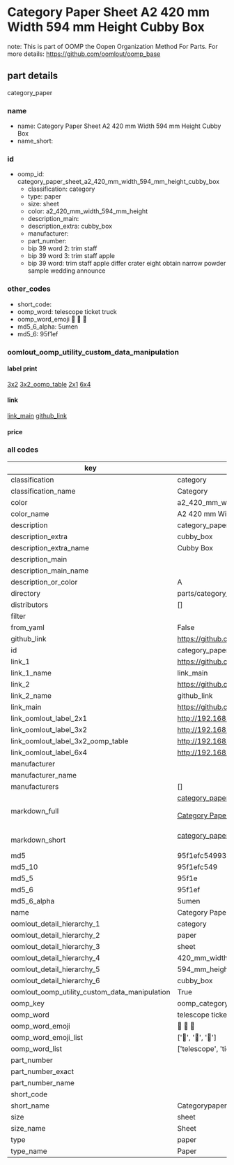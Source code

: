 # Category Paper Sheet A2 420 mm Width 594 mm Height Cubby Box  

note: This is part of OOMP the Oopen Organization Method For Parts. For more details: https://github.com/oomlout/oomp_base

##  part details



category_paper

### name
* name: Category Paper Sheet A2 420 mm Width 594 mm Height Cubby Box
* name_short: 
### id
* oomp_id: category_paper_sheet_a2_420_mm_width_594_mm_height_cubby_box
  * classification: category
  * type: paper
  * size: sheet
  * color: a2_420_mm_width_594_mm_height
  * description_main: 
  * description_extra: cubby_box
  * manufacturer: 
  * part_number: 
  * bip 39 word 2: trim staff
  * bip 39 word 3: trim staff apple
  * bip 39 word: trim staff apple differ crater eight obtain narrow powder sample wedding announce

### other_codes
* short_code: 
* oomp_word: telescope ticket truck
* oomp_word_emoji :telescope: :ticket: :truck:
* md5_6_alpha: 5umen
* md5_6: 95f1ef






### oomlout_oomp_utility_custom_data_manipulation
#### label print
[3x2](http://192.168.1.245:1112/?label=oomp%205umen)
[3x2_oomp_table](http://192.168.1.107:1112/?label=oomp%205umen)
[2x1](http://192.168.1.242:1112/?label=oomp%205umen)
[6x4](http://192.168.1.55:1112/?label=oomp%205umen)    

#### link

[link_main](https://github.com/oomlout/oomlout_oomp_current_version_messy/tree/main/parts/category_paper_sheet_a2_420_mm_width_594_mm_height_cubby_box) [github_link](https://github.com/oomlout/oomlout_oomp_part_src/tree/main/parts/category_paper_sheet_a2_420_mm_width_594_mm_height_cubby_box)                             

#### price







### all codes 
| key | value |  
| --- | --- |  
| classification | category |  
| classification_name | Category |  
| color | a2_420_mm_width_594_mm_height |  
| color_name | A2 420 mm Width 594 mm Height |  
| description | category_paper |  
| description_extra | cubby_box |  
| description_extra_name | Cubby Box |  
| description_main |  |  
| description_main_name |  |  
| description_or_color | A  |  
| directory | parts/category_paper_sheet_a2_420_mm_width_594_mm_height_cubby_box |  
| distributors | [] |  
| filter |  |  
| from_yaml | False |  
| github_link | https://github.com/oomlout/oomlout_oomp_part_src/tree/main/parts/category_paper_sheet_a2_420_mm_width_594_mm_height_cubby_box |  
| id | category_paper_sheet_a2_420_mm_width_594_mm_height_cubby_box |  
| link_1 | https://github.com/oomlout/oomlout_oomp_current_version_messy/tree/main/parts/category_paper_sheet_a2_420_mm_width_594_mm_height_cubby_box |  
| link_1_name | link_main |  
| link_2 | https://github.com/oomlout/oomlout_oomp_part_src/tree/main/parts/category_paper_sheet_a2_420_mm_width_594_mm_height_cubby_box |  
| link_2_name | github_link |  
| link_main | https://github.com/oomlout/oomlout_oomp_current_version_messy/tree/main/parts/category_paper_sheet_a2_420_mm_width_594_mm_height_cubby_box |  
| link_oomlout_label_2x1 | http://192.168.1.242:1112/?label=oomp%205umen |  
| link_oomlout_label_3x2 | http://192.168.1.245:1112/?label=oomp%205umen |  
| link_oomlout_label_3x2_oomp_table | http://192.168.1.107:1112/?label=oomp%205umen |  
| link_oomlout_label_6x4 | http://192.168.1.55:1112/?label=oomp%205umen |  
| manufacturer |  |  
| manufacturer_name |  |  
| manufacturers | [] |  
| markdown_full | [category_paper_sheet_a2_420_mm_width_594_mm_height_cubby_box](https://github.com/oomlout/oomlout_oomp_current_version_messy/tree/main/parts/category_paper_sheet_a2_420_mm_width_594_mm_height_cubby_box)<br>[](https://github.com/oomlout/oomlout_oomp_current_version_messy/tree/main/parts/category_paper_sheet_a2_420_mm_width_594_mm_height_cubby_box)<br>[Category Paper Sheet A2 420 Mm Width 594 Mm Height Cubby Box](https://github.com/oomlout/oomlout_oomp_current_version_messy/tree/main/parts/category_paper_sheet_a2_420_mm_width_594_mm_height_cubby_box)<br><br> |  
| markdown_short | [category_paper_sheet_a2_420_mm_width_594_mm_height_cubby_box](https://github.com/oomlout/oomlout_oomp_current_version_messy/tree/main/parts/category_paper_sheet_a2_420_mm_width_594_mm_height_cubby_box)<br><br> |  
| md5 | 95f1efc5499313111b9943dc15750745 |  
| md5_10 | 95f1efc549 |  
| md5_5 | 95f1e |  
| md5_6 | 95f1ef |  
| md5_6_alpha | 5umen |  
| name | Category Paper Sheet A2 420 mm Width 594 mm Height Cubby Box |  
| oomlout_detail_hierarchy_1 | category |  
| oomlout_detail_hierarchy_2 | paper |  
| oomlout_detail_hierarchy_3 | sheet |  
| oomlout_detail_hierarchy_4 | 420_mm_width |  
| oomlout_detail_hierarchy_5 | 594_mm_height |  
| oomlout_detail_hierarchy_6 | cubby_box |  
| oomlout_oomp_utility_custom_data_manipulation | True |  
| oomp_key | oomp_category_paper_sheet_a2_420_mm_width_594_mm_height_cubby_box |  
| oomp_word | telescope ticket truck |  
| oomp_word_emoji | :telescope: :ticket: :truck: |  
| oomp_word_emoji_list | [':telescope:', ':ticket:', ':truck:'] |  
| oomp_word_list | ['telescope', 'ticket', 'truck'] |  
| part_number |  |  
| part_number_exact |  |  
| part_number_name |  |  
| short_code |  |  
| short_name | Categorypaper |  
| size | sheet |  
| size_name | Sheet |  
| type | paper |  
| type_name | Paper |  
